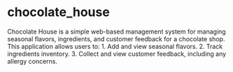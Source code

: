 # chocolate_house
Chocolate House is a simple web-based management system for managing seasonal flavors, ingredients, and customer feedback for a chocolate shop. This application allows users to: 1. Add and view seasonal flavors. 2. Track ingredients inventory. 3. Collect and view customer feedback, including any allergy concerns.
